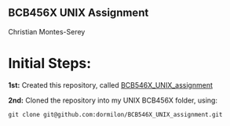 ## BCB456X UNIX Assignment
Christian Montes-Serey

# Initial Steps:
**1st:** Created this repository, called [BCB546X_UNIX_assignment](https://github.com/dormilon/BCB546X_UNIX_assignment)

**2nd:** Cloned the repository into my UNIX BCB456X folder, using:
```
git clone git@github.com:dormilon/BCB546X_UNIX_assignment.git
```

